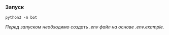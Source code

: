 ### Запуск

```python3 -m bot```

_Перед запуском необходимо создать .env файл на основе .env.example._